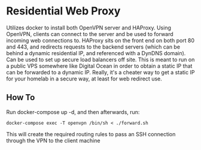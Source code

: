 # Residential Web Proxy #

Utilizes docker to install both OpenVPN server and HAProxy. Using OpenVPN, clients can connect to the server and be used to forward incoming web connections to. HAProxy sits on the front end on both port 80 and 443, and redirects requests to the backend servers (which can be behind a dynamic residential IP, and referenced with a DynDNS domain). Can be used to set up secure load balancers off site. This is meant to run on a public VPS somewhere like Digital Ocean in order to obtain a static IP that can be forwarded to a dynamic IP. Really, it's a cheater way to get a static IP for your homelab in a secure way, at least for web redirect use.

## How To ##

Run docker-compose up -d, and then afterwards, run:

	docker-compose exec -T openvpn /bin/sh < ./forward.sh

This will create the required routing rules to pass an SSH connection through the VPN to the client machine
